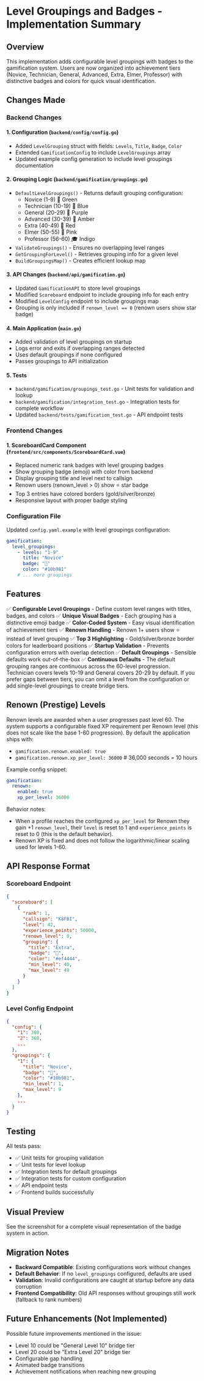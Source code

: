 # Level Groupings and Badges - Implementation Summary

## Overview
This implementation adds configurable level groupings with badges to the gamification system. Users are now organized into achievement tiers (Novice, Technician, General, Advanced, Extra, Elmer, Professor) with distinctive badges and colors for quick visual identification.

## Changes Made

### Backend Changes

#### 1. Configuration (`backend/config/config.go`)
- Added `LevelGrouping` struct with fields: `Levels`, `Title`, `Badge`, `Color`
- Extended `GamificationConfig` to include `LevelGroupings` array
- Updated example config generation to include level groupings documentation

#### 2. Grouping Logic (`backend/gamification/groupings.go`)
- `DefaultLevelGroupings()` - Returns default grouping configuration:
  - Novice (1-9) 🌱 Green
  - Technician (10-19) 🔧 Blue
  - General (20-29) 📡 Purple
  - Advanced (30-39) 🎯 Amber
  - Extra (40-49) 💎 Red
  - Elmer (50-55) 🧙 Pink
  - Professor (56-60) 🎓 Indigo
- `ValidateGroupings()` - Ensures no overlapping level ranges
- `GetGroupingForLevel()` - Retrieves grouping info for a given level
- `BuildGroupingsMap()` - Creates efficient lookup map

#### 3. API Changes (`backend/api/gamification.go`)
- Updated `GamificationAPI` to store level groupings
- Modified `Scoreboard` endpoint to include grouping info for each entry
- Modified `LevelConfig` endpoint to include groupings map
- Grouping is only included if `renown_level == 0` (renown users show star badge)

#### 4. Main Application (`main.go`)
- Added validation of level groupings on startup
- Logs error and exits if overlapping ranges detected
- Uses default groupings if none configured
- Passes groupings to API initialization

#### 5. Tests
- `backend/gamification/groupings_test.go` - Unit tests for validation and lookup
- `backend/gamification/integration_test.go` - Integration tests for complete workflow
- Updated `backend/tests/gamification_test.go` - API endpoint tests

### Frontend Changes

#### 1. ScoreboardCard Component (`frontend/src/components/ScoreboardCard.vue`)
- Replaced numeric rank badges with level grouping badges
- Show grouping badge (emoji) with color from backend
- Display grouping title and level next to callsign
- Renown users (renown_level > 0) show ⭐ star badge
- Top 3 entries have colored borders (gold/silver/bronze)
- Responsive layout with proper badge styling

### Configuration File

Updated `config.yaml.example` with level groupings configuration:

```yaml
gamification:
  level_groupings:
    - levels: "1-9"
      title: "Novice"
      badge: "🌱"
      color: "#10b981"
    # ... more groupings
```

## Features

✅ **Configurable Level Groupings** - Define custom level ranges with titles, badges, and colors
✅ **Unique Visual Badges** - Each grouping has a distinctive emoji badge
✅ **Color-Coded System** - Easy visual identification of achievement tiers
✅ **Renown Handling** - Renown 1+ users show ⭐ instead of level grouping
✅ **Top 3 Highlighting** - Gold/silver/bronze border colors for leaderboard positions
✅ **Startup Validation** - Prevents configuration errors with overlap detection
✅ **Default Groupings** - Sensible defaults work out-of-the-box
✅ **Continuous Defaults** - The default grouping ranges are continuous across the 60-level progression. Technician covers levels 10-19 and General covers 20-29 by default. If you prefer gaps between tiers, you can omit a level from the configuration or add single-level groupings to create bridge tiers.

## Renown (Prestige) Levels

Renown levels are awarded when a user progresses past level 60. The system supports a configurable fixed XP requirement per Renown level (this does not scale like the base 1-60 progression). By default the application ships with:

- `gamification.renown.enabled: true`
- `gamification.renown.xp_per_level: 36000`  # 36,000 seconds = 10 hours

Example config snippet:

```yaml
gamification:
  renown:
    enabled: true
    xp_per_level: 36000
```

Behavior notes:
- When a profile reaches the configured `xp_per_level` for Renown they gain +1 `renown_level`, their `level` is reset to 1 and `experience_points` is reset to 0 (this is the default behavior).
- Renown XP is fixed and does not follow the logarithmic/linear scaling used for levels 1-60.

## API Response Format

### Scoreboard Endpoint
```json
{
  "scoreboard": [
    {
      "rank": 1,
      "callsign": "K8FBI",
      "level": 42,
      "experience_points": 50000,
      "renown_level": 0,
      "grouping": {
        "title": "Extra",
        "badge": "💎",
        "color": "#ef4444",
        "min_level": 40,
        "max_level": 49
      }
    }
  ]
}
```

### Level Config Endpoint
```json
{
  "config": {
    "1": 360,
    "2": 360,
    ...
  },
  "groupings": {
    "1": {
      "title": "Novice",
      "badge": "🌱",
      "color": "#10b981",
      "min_level": 1,
      "max_level": 9
    },
    ...
  }
}
```

## Testing

All tests pass:
- ✅ Unit tests for grouping validation
- ✅ Unit tests for level lookup
- ✅ Integration tests for default groupings
- ✅ Integration tests for custom configuration
- ✅ API endpoint tests
- ✅ Frontend builds successfully

## Visual Preview

See the screenshot for a complete visual representation of the badge system in action.

## Migration Notes

- **Backward Compatible**: Existing configurations work without changes
- **Default Behavior**: If no `level_groupings` configured, defaults are used
- **Validation**: Invalid configurations are caught at startup before any data corruption
- **Frontend Compatibility**: Old API responses without groupings still work (fallback to rank numbers)

## Future Enhancements (Not Implemented)

Possible future improvements mentioned in the issue:
- Level 10 could be "General Level 10" bridge tier
- Level 20 could be "Extra Level 20" bridge tier
- Configurable gap handling
- Animated badge transitions
- Achievement notifications when reaching new grouping
